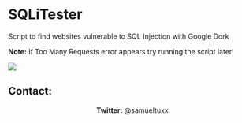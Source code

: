 # SQLiTester
Script to find websites vulnerable to SQL Injection with Google Dork

<b>Note:</b> If Too Many Requests error appears try running the script later!

<img src="http://i.imgur.com/hGITjWt.png" />

<h2>Contact:</h2>
<center><b>Twitter:</b> @samueltuxx
